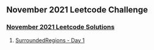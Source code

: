## November 2021 Leetcode Challenge

### [November 2021 Leetcode Solutions](/Leetcode_Daily_Challenges/November_2021)

1. [SurroundedRegions - Day 1](/DFS/130.md)

